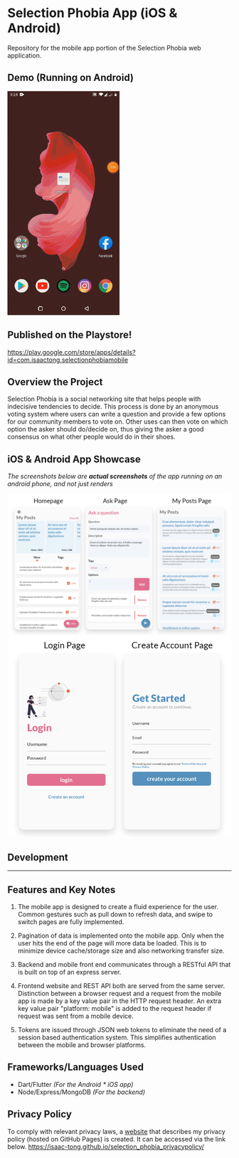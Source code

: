 # Selection Phobia App (iOS & Android)
Repository for the mobile app portion of the Selection Phobia web application.

## Demo (Running on Android)
![Demo_Gif](https://github.com/Isaac-Tong/selectionphobia-mobile/blob/master/readme/showcase_gif.gif)

## Published on the Playstore!
https://play.google.com/store/apps/details?id=com.isaactong.selectionphobiamobile


## Overview the Project
Selection Phobia is a social networking site that helps people with indecisive tendencies to decide. This process is done by an anonymous voting system where users can write a question and provide a few options for our community members to vote on. Other uses can then vote on which option the asker should do/decide on, thus giving the asker a good consensus on what other people would do in their shoes. 

## iOS & Android App Showcase
*The screenshots below are ***actual screenshots*** of the app running on an android phone, and not just renders*

![Homepage](https://github.com/Isaac-Tong/selectionphobia-mobile/blob/master/readme/Showcase_1.png)
![LoginPages](https://github.com/Isaac-Tong/selectionphobia-mobile/blob/master/readme/Showcase_2.png)

## Development
<hr />

## Features and Key Notes
1. The mobile app is designed to create a fluid experience for the user. Common gestures such as pull down to refresh data, and swipe to switch pages are fully implemented. 

2. Pagination of data is implemented onto the mobile app. Only when the user hits the end of the page will more data be loaded. This is to minimize device cache/storage size and also networking transfer size. 

3. Backend and mobile front end communicates through a RESTful API that is built on top of an express server.

4. Frontend website and REST API both are served from the same server. Distinction between a browser request and a request from the mobile app is made by a key value pair in the HTTP request header. An extra key value pair "platform: mobile" is added to the request header if request was sent from a mobile device. 

5. Tokens are issued through JSON web tokens to eliminate the need of a session based authentication system. This simplifies authentication between the mobile and browser platforms. 

## Frameworks/Languages Used
* Dart/Flutter *(For the Android * iOS app)*
* Node/Express/MongoDB *(For the backend)*

## Privacy Policy
To comply with relevant privacy laws, a [website](https://isaac-tong.github.io/selection_phobia_privacypolicy/) that describes my privacy policy (hosted on GitHub Pages) is created. It can be accessed via the link below.
https://isaac-tong.github.io/selection_phobia_privacypolicy/